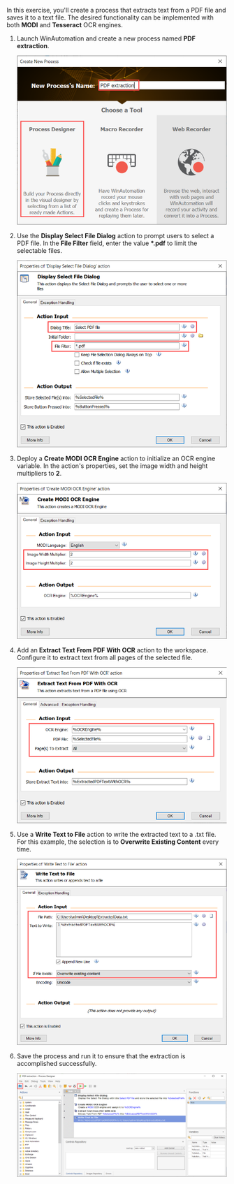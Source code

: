 In this exercise, you'll create a process that extracts text from a PDF file and saves it to a text file. The desired functionality can be implemented with both **MODI** and **Tesseract** OCR engines. 

1. Launch WinAutomation and create a new process named **PDF extraction**.

    ![Screenshot for creating a new process.](..\media\create-process.png)

1. Use the **Display Select File Dialog** action to prompt users to select a PDF file. In the **File Filter** field, enter the value **\*.pdf** to limit the selectable files. 

    ![Screenshot of the file dialog window.](..\media\display-input-dialog.png)

1. Deploy a **Create MODI OCR Engine** action to initialize an OCR engine variable. In the action's properties, set the image width and height multipliers to **2**.

    ![Screenshot of MODI engine.](..\media\create-ocr-engine.png)

1. Add an **Extract Text From PDF With OCR** action to the workspace. Configure it to extract text from all pages of the selected file.

    ![Screenshot of PDF with OCR.](..\media\extract-text-exercise.png)

1. Use a **Write Text to File** action to write the extracted text to a .txt file. For this example, the selection is to **Overwrite Existing Content** every time.

    ![Screenshot of text to file window.](..\media\write-txt-file.png)

1. Save the process and run it to ensure that the extraction is accomplished successfully. 

    ![Screenshot of running the process.](..\media\final-process.png)
